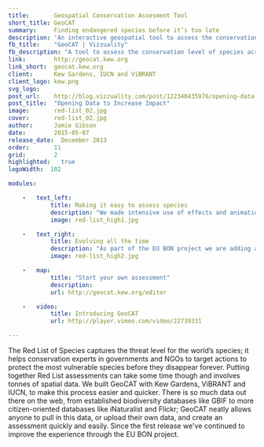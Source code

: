 ```yaml
---
title:       Geospatial Conservation Assesment Tool
short_title: GeoCAT
summary: 	 Finding endangered species before it’s too late
description: 'An interactive geospatial tool to assess the conservation level of species across the globe'
fb_title:    "GeoCAT | Vizzuality"
fb_description: "A tool to assess the conservation level of species across the globe"
link:        http://geocat.kew.org
link_short:  geocat.kew.org
client:      Kew Gardens, IUCN and ViBRANT
client_logo: kew.png
svg_logo:    
post_url:    http://blog.vizzuality.com/post/122340435976/opening-data-to-increase-impact
post_title:  "Opening Data to Increase Impact"
image:       red-list_02.jpg
cover:  	 red-list_02.jpg
author:      Jamie Gibson
date:        2015-05-07
release_date:  December 2013
order:       11
grid:        2
highlighted:   true
logoWidth:  102

modules:

    -   text_left:
            title: Making it easy to assess species
            description: "We made intensive use of effects and animations to display the status of the tool, providing continuous feedback to the user as they make their assessment. And with unlimited undo and redo, all user actions can be undone and redone at any time, encouraging a trial-and-error analysis refinement."
            image: red-list_high1.jpg

    -   text_right:
        	title: Evolving all the time
        	description: "As part of the EU BON project we are adding a couple of new features, allowing users to complete even more powerful analyses using biodiversity observations from across Europe. Watch out for new features and data coming out soon!"
        	image: red-list_high2.jpg

    -   map:
            title: "Start your own assessment"
            description: 
            url: http://geocat.kew.org/editor

    -   video:
            title: Introducing GeoCAT
            url: http://player.vimeo.com/video/22739331

---
```

The Red List of Species captures the threat level for the world’s species; it helps conservation experts in governments and NGOs to target actions to protect the most vulnerable species before they disappear forever. Putting together Red List assessments can take some time though and involves tonnes of spatial data. We built GeoCAT with Kew Gardens, ViBRANT and IUCN, to make this process easier and quicker. There is so much data out there on the web, from established biodiversity databases like GBIF to more citizen-oriented databases like iNaturalist and Flickr; GeoCAT neatly allows anyone to pull in this data, or upload their own data, and create an assessment quickly and easily. Since the first release we've continued to improve the experience through the EU BON project.
